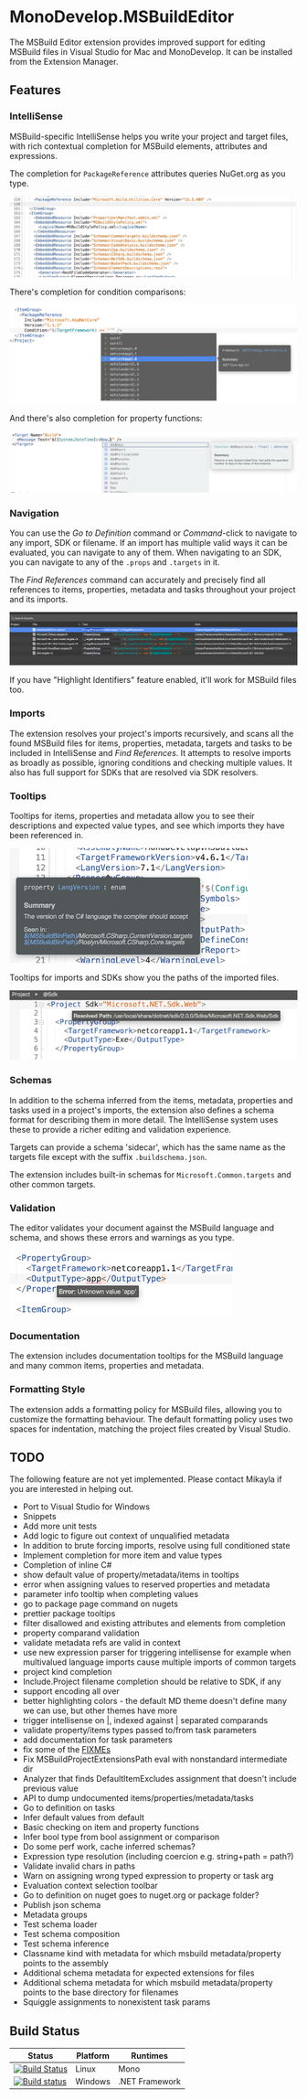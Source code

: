 ﻿# MonoDevelop.MSBuildEditor

The MSBuild Editor extension provides improved support for editing MSBuild files in Visual Studio for Mac and MonoDevelop. It can be installed from the Extension Manager.

## Features

### IntelliSense

MSBuild-specific IntelliSense helps you write your project and target files, with rich contextual completion for MSBuild elements, attributes and expressions.

The completion for `PackageReference` attributes queries NuGet.org as you type.

![](images/completion.gif)

There's completion for condition comparisons:

![](images/condition-completion.png)

And there's also completion for property functions:

![](images/property-function-completion.png)

### Navigation

You can use the *Go to Definition* command or *Command*-click to navigate to any import, SDK or filename. If an import has multiple valid ways it can be evaluated, you can navigate to any of them. When navigating to an SDK, you can navigate to any of the `.props` and `.targets` in it.

The *Find References* command can accurately and precisely find all references to items, properties, metadata and tasks throughout your project and its imports.

![](images/find-references.png)

If you have "Highlight Identifiers" feature enabled, it'll work for MSBuild files too.

### Imports

The extension resolves your project's imports recursively, and scans all the found MSBuild files for items, properties, metadata, targets and tasks to be included in IntelliSense and *Find References*. It attempts to resolve imports as broadly as possible, ignoring conditions and checking multiple values. It also has full support for SDKs that are resolved via SDK resolvers.

### Tooltips

Tooltips for items, properties and metadata allow you to see their descriptions and expected value types, and see which imports they have been referenced in.

![](images/tooltip.png)

Tooltips for imports and SDKs show you the paths of the imported files.

![](images/import-tooltip.png)

### Schemas

In addition to the schema inferred from the items, metadata, properties and tasks used in a project's imports, the extension also defines a schema format for describing them in more detail. The IntelliSense system uses these to provide a richer editing and validation experience.

Targets can provide a schema 'sidecar', which has the same name as the targets file except with the suffix `.buildschema.json`.

The extension includes built-in schemas for `Microsoft.Common.targets` and other common targets.

### Validation

The editor validates your document against the MSBuild language and schema, and shows these errors and warnings as you type.

![](images/validation.png)

### Documentation

The extension includes documentation tooltips for the MSBuild language and many common items, properties and metadata.

### Formatting Style

The extension adds a formatting policy for MSBuild files, allowing you to customize the formatting behaviour. The default formatting policy uses two spaces for indentation, matching the project files created by Visual Studio.

## TODO

The following feature are not yet implemented. Please contact Mikayla if you are interested in helping out.

* Port to Visual Studio for Windows
* Snippets
* Add more unit tests
* Add logic to figure out context of unqualified metadata
* In addition to brute forcing imports, resolve using full conditioned state
* Implement completion for more item and value types
* Completion of inline C#
* show default value of property/metadata/items in tooltips
* error when assigning values to reserved properties and metadata
* parameter info tooltip when completing values
* go to package page command on nugets
* prettier package tooltips
* filter disallowed and existing attributes and elements from completion
* property comparand validation
* validate metadata refs are valid in context
* use new expression parser for triggering intellisense
  for example when multivalued language imports cause
  multiple imports of common targets
* project kind completion
* Include.Project filename completion should be relative to SDK, if any
* support encoding all over
* better highlighting colors - the default MD theme doesn't define many we can use, but other themes have more
* trigger intellisense on |, indexed against | separated comparands
* validate property/items types passed to/from task parameters
* add documentation for task parameters
* fix some of the [FIXMEs](https://github.com/mhutch/MonoDevelop.MSBuildEditor/search?utf8=%E2%9C%93&q=fixme&type=)
* Fix MSBuildProjectExtensionsPath eval with nonstandard intermediate dir
* Analyzer that finds DefaultItemExcludes assignment that doesn't include previous value
* API to dump undocumented items/properties/metadata/tasks
* Go to definition on tasks
* Infer default values from <foo condition="$(foo)==''">default</foo>
* Basic checking on item and property functions
* Infer bool type from bool assignment or comparison
* Do some perf work, cache inferred schemas?
* Expression type resolution (including coercion e.g. string+path = path?)
* Validate invalid chars in paths
* Warn on assigning wrong typed expression to property or task arg
* Evaluation context selection toolbar
* Go to definition on nuget goes to nuget.org or package folder?
* Publish json schema
* Metadata groups
* Test schema loader
* Test schema composition
* Test schema inference
* Classname kind with metadata for which msbuild metadata/property points to the assembly
* Additional schema metadata for expected extensions for files
* Additional schema metadata for which msbuild metadata/property points to the base directory for filenames
* Squiggle assignments to nonexistent task params

## Build Status

Status | Platform | Runtimes
--- | --- | ---
[![Build Status](https://travis-ci.org/mhutch/MonoDevelop.MSBuildEditor.svg?branch=library)](https://travis-ci.org/mhutch/MonoDevelop.MSBuildEditor) | Linux | Mono
[![Build status](https://ci.appveyor.com/api/projects/status/bil5oj1e45xis98h/branch/library?svg=true)](https://ci.appveyor.com/project/mhutch/monodevelop-msbuildeditor/branch/library) | Windows | .NET Framework
